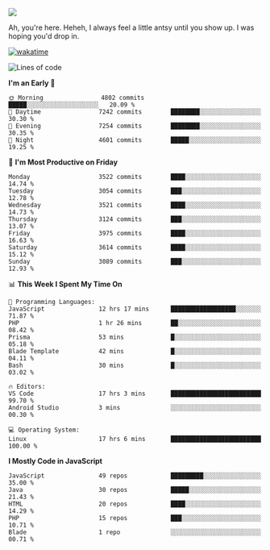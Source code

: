 ![](https://media.tenor.com/FUEC3dPyVhEAAAAM/welcome-back-minions.gif)

Ah, you're here. Heheh, 
I always feel a little antsy until you show up. I was hoping you'd drop in.

[![wakatime](https://wakatime.com/badge/user/8ad4afa2-1a56-40d1-a949-4663473915b6.svg)](https://wakatime.com/@mrepol742)

<!--START_SECTION:mrepol742-->
![Lines of code](https://img.shields.io/badge/From%20Hello%20World%20I%27ve%20Written-19.9%20million%20lines%20of%20code-blue)

**I'm an Early 🐤** 

```text
🌞 Morning                4802 commits        █████░░░░░░░░░░░░░░░░░░░░   20.09 % 
🌆 Daytime                7242 commits        ████████░░░░░░░░░░░░░░░░░   30.30 % 
🌃 Evening                7254 commits        ████████░░░░░░░░░░░░░░░░░   30.35 % 
🌙 Night                  4601 commits        █████░░░░░░░░░░░░░░░░░░░░   19.25 % 
```
📅 **I'm Most Productive on Friday** 

```text
Monday                   3522 commits        ████░░░░░░░░░░░░░░░░░░░░░   14.74 % 
Tuesday                  3054 commits        ███░░░░░░░░░░░░░░░░░░░░░░   12.78 % 
Wednesday                3521 commits        ████░░░░░░░░░░░░░░░░░░░░░   14.73 % 
Thursday                 3124 commits        ███░░░░░░░░░░░░░░░░░░░░░░   13.07 % 
Friday                   3975 commits        ████░░░░░░░░░░░░░░░░░░░░░   16.63 % 
Saturday                 3614 commits        ████░░░░░░░░░░░░░░░░░░░░░   15.12 % 
Sunday                   3089 commits        ███░░░░░░░░░░░░░░░░░░░░░░   12.93 % 
```


📊 **This Week I Spent My Time On** 

```text
💬 Programming Languages: 
JavaScript               12 hrs 17 mins      ██████████████████░░░░░░░   71.87 % 
PHP                      1 hr 26 mins        ██░░░░░░░░░░░░░░░░░░░░░░░   08.42 % 
Prisma                   53 mins             █░░░░░░░░░░░░░░░░░░░░░░░░   05.18 % 
Blade Template           42 mins             █░░░░░░░░░░░░░░░░░░░░░░░░   04.11 % 
Bash                     30 mins             █░░░░░░░░░░░░░░░░░░░░░░░░   03.02 % 

🔥 Editors: 
VS Code                  17 hrs 3 mins       █████████████████████████   99.70 % 
Android Studio           3 mins              ░░░░░░░░░░░░░░░░░░░░░░░░░   00.30 % 

💻 Operating System: 
Linux                    17 hrs 6 mins       █████████████████████████   100.00 % 
```

**I Mostly Code in JavaScript** 

```text
JavaScript               49 repos            █████████░░░░░░░░░░░░░░░░   35.00 % 
Java                     30 repos            █████░░░░░░░░░░░░░░░░░░░░   21.43 % 
HTML                     20 repos            ████░░░░░░░░░░░░░░░░░░░░░   14.29 % 
PHP                      15 repos            ███░░░░░░░░░░░░░░░░░░░░░░   10.71 % 
Blade                    1 repo              ░░░░░░░░░░░░░░░░░░░░░░░░░   00.71 % 
```




<!--END_SECTION:mrepol742-->
